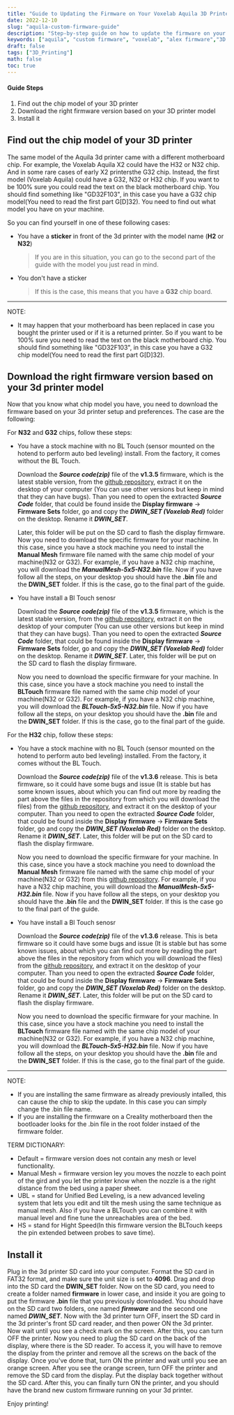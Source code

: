 ```yaml
---
title: "Guide to Updating the Firmware on Your Voxelab Aquila 3D Printer using Alex Custom Firmware"
date: 2022-12-10
slug: "aquila-custom-firmware-guide"
description: "Step-by-step guide on how to update the firmware on your Voxelab Aquila 3D printer using Alex custom firmware. Includes instructions for identifying chip model and downloading appropriate firmware version."
keywords: ["aquila", "custom firmware", "voxelab", "alex firmware","3D printer"]
draft: false
tags: ["3D_Printing"]
math: false
toc: true
---
```




#### Guide Steps

1. Find out the chip model of your 3D printer
2. Download the right firmware version based on your 3D printer model 
3. Install it

## Find out the chip model of your 3D printer

The same model of the Aquila 3d printer came with a different motherboard chip. For example, the Voxelab Aquila X2 could have the H32 or N32 chip. And in some rare cases of early X2 printersthe G32 chip. Instead, the first model (Voxelab Aquila) could have a G32, N32 or H32 chip. If you want to be 100% sure you could read the text on the black motherboard chip. You should find something like "GD32F103", in this case you have a G32 chip model(You need to read the first part G[D]32). You need to find out what model you have on your machine.  

So you can find yourself in one of these following cases: 

* You have a **sticker** in front of the 3d printer with the model name (**H2** or **N32**)  
	
	>If you are in this situation, you can go to the second part of the guide with the model you just read in mind.
* You don't have a sticker

	>If this is the case, this means that you have a **G32** chip board.

***

NOTE:
- It may happen that your motherboard has been replaced in case you bought the printer used or if it is a returned printer. So if you want to be 100% sure you need to read the text on the black motherboard chip. You should find something like "GD32F103", in this case you have a G32 chip model(You need to read the first part G[D]32).

## Download the right firmware version based on your 3d printer model

Now that you know what chip model you have, you need to download the firmware based on your 3d printer setup and preferences. The case are the following:

For **N32** and **G32** chips, follow these steps:

* You have a stock machine with no BL Touch (sensor mounted on the hotend to perform auto bed leveling) install. From the factory, it comes without the BL Touch.

	Download the ***Source code(zip)*** file of the **v1.3.5** firmware, 					which is the latest stable version, from the [github repository](https://github.com/alexqzd/Marlin/releases), extract it on the desktop of your computer (You can use other versions but keep in mind that they can have bugs). Than you need to open the extracted ***Source Code*** folder, that could be found inside the **Display firmware** -> **Firmware Sets** folder, go and copy the ***DWIN_SET (Voxelab Red)*** folder on the desktop. Rename it ***DWIN_SET***. 

	Later, this folder will be put on the SD card to flash the display firmware.
Now you need to download the specific firmware for your machine. In this case, since you have a stock machine you need to install the **Manual Mesh** firmware file named with the same chip model of your machine(N32 or G32). For example, if you have a N32 chip machine, you will download the ***ManualMesh-5x5-N32.bin*** file. Now if you have follow all the steps, on your desktop you should have the **.bin** file and the **DWIN_SET** folder. If this is the case, go to the final part of the guide.
  

* You have install a Bl Touch senosr


	Download the ***Source code(zip)*** file of the **v1.3.5** firmware, which is the latest stable version, from the [github repository](https://github.com/alexqzd/Marlin/releases), extract it on the desktop of your computer (You can use other versions but keep in mind that they can have bugs). Than you need to open the extracted ***Source Code*** folder, that could be found inside the **Display firmware** -> **Firmware Sets** folder, go and copy the ***DWIN_SET (Voxelab Red)*** folder on the desktop. Rename it ***DWIN_SET***. 
	Later, this folder will be put on the SD card to flash the display firmware.

	Now you need to download the specific firmware for your machine. In this case, since you have a stock machine you need to install the **BLTouch** firmware file named with the same chip model of your machine(N32 or G32). For example, if you have a N32 chip machine, you will download the ***BLTouch-5x5-N32.bin*** file. Now if you have follow all the steps, on your desktop you should have the **.bin** file and the **DWIN_SET** folder. If this is the case, go to the final part of the guide.


For the **H32** chip, follow these steps:

* You have a stock machine with no BL Touch (sensor mounted on the hotend to perform auto bed leveling) installed. From the factory, it comes without the BL Touch.

	Download the ***Source code(zip)*** file of the **v1.3.6** release. This is beta firmware, so it could have some bugs and issue (It is stable but has some known issues, about which you can find out more by reading the part above the files in the repository from which you will download the files) from the [github repository](https://github.com/alexqzd/Marlin/releases), and extract it on the desktop of your computer. Than you need to open the extracted ***Source Code*** folder, that could be found inside the **Display firmware** -> **Firmware Sets** folder, go and copy the ***DWIN_SET (Voxelab Red)*** folder on the desktop. Rename it ***DWIN_SET***. 
	Later, this folder will be put on the SD card to flash the display firmware.

	Now you need to download the specific firmware for your machine. In this case, since you have a stock machine you need to download the **Manual Mesh** firmware file named with the same chip model of your machine(N32 or G32) from this [github repository](https://github.com/alexqzd/Marlin-H32/releases). For example, if you have a N32 chip machine, you will download the ***ManualMesh-5x5-H32.bin*** file. Now if you have follow all the steps, on your desktop you should have the **.bin** file and the **DWIN_SET** folder. If this is the case go to the final part of the guide.
  

* You have install a Bl Touch senosr


	Download the ***Source code(zip)*** file of the **v1.3.6** release. This is beta firmware so it could have some bugs and issue (It is stable but has some known issues, about which you can find out more by reading the part above the files in the repository from which you will download the files) from the [github repository](https://github.com/alexqzd/Marlin-H32/releases), and extract it on the desktop of your computer. Than you need to open the extracted ***Source Code*** folder, that could be found inside the **Display firmware** -> **Firmware Sets** folder, go and copy the ***DWIN_SET (Voxelab Red)*** folder on the desktop. Rename it ***DWIN_SET***. 
	Later, this folder will be put on the SD card to flash the display firmware.

	Now you need to download the specific firmware for your machine. In this case, since you have a stock machine you need to install the **BLTouch** firmware file named with the same chip model of your machine(N32 or G32). For example, if you have a N32 chip machine, you will download the ***BLTouch-5x5-H32.bin*** file. Now if you have follow all the steps, on your desktop you should have the **.bin** file and the **DWIN_SET** folder. If this is the case, go to the final part of the guide.

***

NOTE:
- If you are installing the same firmware as already previously intalled, this can cause the chip to skip the update. In this case you can simply change the .bin file name.
- If you are installing the firmware on a Creality motherboard then the bootloader looks for the .bin file in the root folder instaed of the firmware folder.

TERM DICTIONARY:
- Default = firmware version does not contain any mesh or level functionality.
- Manual Mesh = firmware version ley you moves the nozzle to each point of the gird and you let the printer know when the nozzle is a the right distance from the bed using a paper sheet.
- UBL = stand for Unified Bed Leveling, is a new advanced leveling system that lets you edit and tilt the mesh using the same technique as manual mesh. Also if you have a BLTouch you can combine it with manual level and fine tune the unreachables area of the bed.
- HS = stand for Hight Speed(In this firmware version the BLTouch keeps the pin extended between probes to save time).

## Install it

Plug in the 3d printer SD card into your computer.
Format the SD card in FAT32 format, and make sure the unit size is set to **4096**.
Drag and drop into the SD card the **DWIN_SET** folder.
Now on the SD card, you need to create a folder named **firmware** in lower case, and inside it you are going to put the firmware **.bin** file that you previously downloaded. You should have on the SD card two folders, one named ***firmware*** and the second one named ***DWIN_SET***.
Now with the 3d printer turn OFF, insert the SD card in the 3d printer's front SD card reader, and then power ON the 3d printer. Now wait until you see a check mark on the screen. After this, you can turn OFF the printer.
Now you need to plug the SD card on the back of the display, where there is the SD reader. To access it, you will have to remove the display from the printer and remove all the screws on the back of the display. Once you've done that, turn ON the printer and wait until you see an orange screen.
After you see the orange screen, turn OFF the printer and remove the SD card from the display. Put the display back together  without the SD card. After this, you can finally turn ON the printer, and you should have the brand new custom firmware running on your 3d printer.


Enjoy printing!
